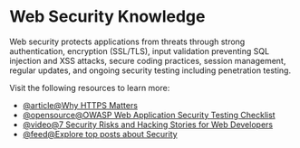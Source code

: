 # Web Security Knowledge

Web security protects applications from threats through strong authentication, encryption (SSL/TLS), input validation preventing SQL injection and XSS attacks, secure coding practices, session management, regular updates, and ongoing security testing including penetration testing.

Visit the following resources to learn more:

- [@article@Why HTTPS Matters](https://developers.google.com/web/fundamentals/security/encrypt-in-transit/why-https)
- [@opensource@OWASP Web Application Security Testing Checklist](https://github.com/0xRadi/OWASP-Web-Checklist)
- [@video@7 Security Risks and Hacking Stories for Web Developers](https://www.youtube.com/watch?v=4YOpILi9Oxs)
- [@feed@Explore top posts about Security](https://app.daily.dev/tags/security?ref=roadmapsh)
